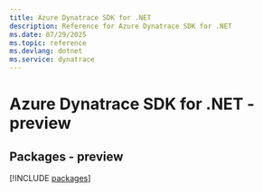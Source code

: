```yaml
---
title: Azure Dynatrace SDK for .NET
description: Reference for Azure Dynatrace SDK for .NET
ms.date: 07/29/2025
ms.topic: reference
ms.devlang: dotnet
ms.service: dynatrace
---
```

# Azure Dynatrace SDK for .NET - preview
## Packages - preview
[!INCLUDE [packages](dynatrace-index.md)]